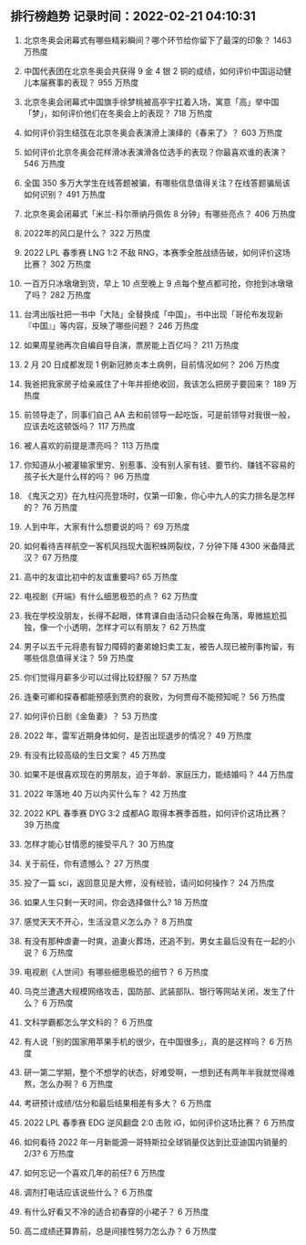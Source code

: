 
## 排行榜趋势 记录时间：2022-02-21 04:10:31
  
  1. 北京冬奥会闭幕式有哪些精彩瞬间？哪个环节给你留下了最深的印象？ 1463 万热度
    
  2. 中国代表团在北京冬奥会共获得 9 金 4 银 2 铜的成绩，如何评价中国运动健儿本届赛事的表现？ 955 万热度
    
  3. 北京冬奥会闭幕式中国旗手徐梦桃被高亭宇扛着入场，寓意「高」举中国「梦」，如何评价他们在冬奥会上的表现？ 718 万热度
    
  4. 如何评价羽生结弦在北京冬奥会表演滑上演绎的《春来了》？ 603 万热度
    
  5. 如何评价北京冬奥会花样滑冰表演滑各位选手的表现？你最喜欢谁的表演？ 546 万热度
    
  6. 全国 350 多万大学生在线答题被骗，有哪些信息值得关注？在线答题骗局该如何识别？ 491 万热度
    
  7. 北京冬奥会闭幕式「米兰-科尔蒂纳丹佩佐 8 分钟」有哪些亮点？ 406 万热度
    
  8. 2022年的风口是什么？ 322 万热度
    
  9. 2022 LPL 春季赛 LNG 1:2 不敌 RNG，本赛季全胜战绩告破，如何评价这场比赛？ 302 万热度
    
  10. 一百万只冰墩墩到货，早上 10 点至晚上 9 点每个整点都可抢，你抢到冰墩墩了吗？ 282 万热度
    
  11. 台湾出版社把一书中「大陆」全替换成「中国」，书中出现「哥伦布发现新『中国』」等内容，反映了哪些问题？ 246 万热度
    
  12. 如果周星驰再次自编自导自演，票房能上百亿吗？ 211 万热度
    
  13. 2 月 20 日成都发现 1 例新冠肺炎本土病例，目前情况如何？ 206 万热度
    
  14. 我爸把我家房子给亲戚住了十年并拒绝收回，我该怎么把房子要回来？ 189 万热度
    
  15. 前领导走了，同事们自己 AA 去和前领导一起吃饭，可是前领导对我很一般，应该去吃这顿饭吗？ 117 万热度
    
  16. 被人喜欢的前提是漂亮吗？ 113 万热度
    
  17. 你知道从小被灌输家里穷、别惹事、没有别人家有钱、要节约、赚钱不容易的孩子长大是什么样的吗？ 96 万热度
    
  18. 《鬼灭之刃》在九柱闪亮登场时，仅第一印象，你心中九人的实力排名是怎样的？ 76 万热度
    
  19. 人到中年，大家有什么想要说的吗？ 69 万热度
    
  20. 如何看待吉祥航空一客机风挡现大面积蛛网裂纹，7 分钟下降 4300 米备降武汉？ 67 万热度
    
  21. 高中的友谊比初中的友谊重要吗? 65 万热度
    
  22. 电视剧《开端》有什么细思极恐的点？ 62 万热度
    
  23. 我在学校没朋友，长得不起眼，体育课自由活动只会躲在角落，卑微尴尬孤独，像一个小透明，怎样才可以有朋友？ 62 万热度
    
  24. 男子以五千元将患有智力障碍的妻弟媳妇卖工友，被告人现已被刑事拘留，有哪些信息值得关注？ 59 万热度
    
  25. 你们觉得月薪多少可以过得比较舒服？ 57 万热度
    
  26. 连秦可卿和探春都能预感到贾府的衰败，为何贾母不能预知呢？ 56 万热度
    
  27. 如何评价日剧《金鱼妻》？ 53 万热度
    
  28. 2022 年，雷军近期身体如何，是否出现退步的情况？ 49 万热度
    
  29. 有没有比较高级的生日文案？ 45 万热度
    
  30. 如果不是很喜欢现在的男朋友，迫于年龄、家庭压力，能结婚吗？ 44 万热度
    
  31. 2022 年落地 40 万以内买什么车？ 42 万热度
    
  32. 2022 KPL 春季赛 DYG 3:2 成都AG 取得本赛季首胜，如何评价这场比赛？ 39 万热度
    
  33. 怎样才能心甘情愿的接受平凡？ 30 万热度
    
  34. 关于前任，你有遗憾么？ 27 万热度
    
  35. 投了一篇 sci，返回意见是大修，没有经验，请问如何操作？ 24 万热度
    
  36. 如果人生只剩一天时间，你会选择做什么? 18 万热度
    
  37. 感觉天天不开心，生活没意义怎么办？ 8 万热度
    
  38. 有没有那种虐妻一时爽，追妻火葬场，还追不到，男女主最后没有在一起的小说？ 6 万热度
    
  39. 电视剧《人世间》有哪些细思极恐的细节？ 6 万热度
    
  40. 乌克兰遭遇大规模网络攻击，国防部、武装部队、银行等网站关闭，发生了什么？ 6 万热度
    
  41. 文科学霸都怎么学文科的？ 6 万热度
    
  42. 有人说「别的国家用苹果手机的很少，在中国很多」，真的是这样吗？ 6 万热度
    
  43. 研一第二学期，整个不想学的状态，好难受啊，一想到还有两年半我就觉得难熬，怎么办啊？ 6 万热度
    
  44. 考研预计成绩/估分和最后结果相差有多大？ 6 万热度
    
  45. 2022 LPL 春季赛 EDG 逆风翻盘 2:0 击败 iG，如何评价这场比赛？ 6 万热度
    
  46. 如何看待 2022 年一月新能源一哥特斯拉全球销量仅达到比亚迪国内销量的 2/3? 6 万热度
    
  47. 如何忘记一个喜欢几年的前任? 6 万热度
    
  48. 调剂打电话应该说些什么？ 6 万热度
    
  49. 有什么好看又不冷的适合初春穿的小裙子？ 6 万热度
    
  50. 高二成绩还算靠前，总是间接性努力怎么办？ 6 万热度
    
